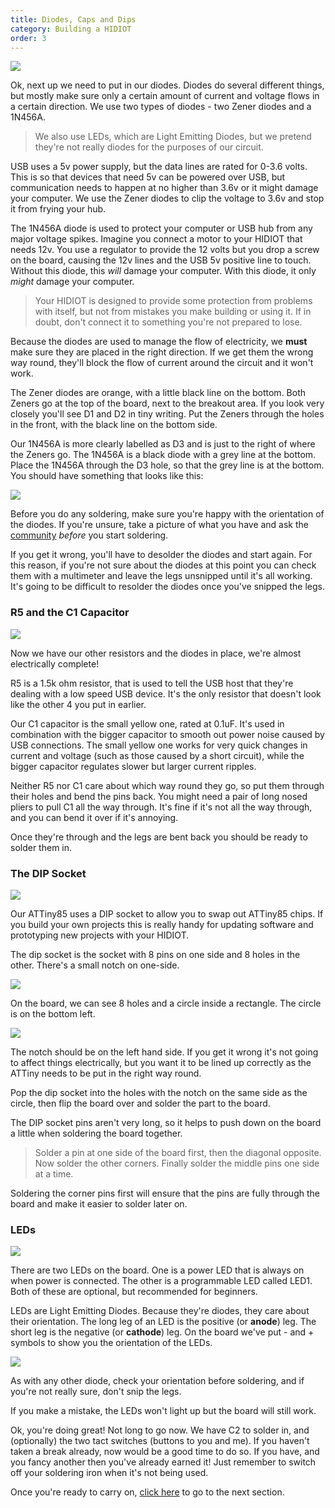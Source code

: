 ```yaml
---
title: Diodes, Caps and Dips
category: Building a HIDIOT
order: 3
---
```


![](/images/0_9_diodes.jpg)

Ok, next up we need to put in our diodes. Diodes do several different things, but mostly make sure only a certain amount of current and voltage flows in a certain direction. We use two types of diodes - two Zener diodes and a 1N456A.

> We also use LEDs, which are Light Emitting Diodes, but we pretend they're not really diodes for the purposes of our circuit.

USB uses a 5v power supply, but the data lines are rated for 0-3.6 volts. This is so that devices that need 5v can be powered over USB, but communication needs to happen at no higher than 3.6v or it might damage your computer. We use the Zener diodes to clip the voltage to 3.6v and stop it from frying your hub.

The 1N456A diode is used to protect your computer or USB hub from any major voltage spikes. Imagine you connect a motor to your HIDIOT that needs 12v. You use a regulator to provide the 12 volts but you drop a screw on the board, causing the 12v lines and the USB 5v positive line to touch. Without this diode, this *will* damage your computer. With this diode, it only *might* damage your computer.

> Your HIDIOT is designed to provide some protection from problems with itself, but not from mistakes you make building or using it. If in doubt, don't connect it to something you're not prepared to lose.

Because the diodes are used to manage the flow of electricity, we **must** make sure they are placed in the right direction. If we get them the wrong way round, they'll block the flow of current around the circuit and it won't work.

The Zener diodes are orange, with a little black line on the bottom. Both Zeners go at the top of the board, next to the breakout area. If you look very closely you'll see D1 and D2 in tiny writing. Put the Zeners through the holes in the front, with the black line on the bottom side.

Our 1N456A is more clearly labelled as D3 and is just to the right of where the Zeners go. The 1N456A is a black diode with a grey line at the bottom. Place the 1N456A through the D3 hole, so that the grey line is at the bottom. You should have something that looks like this:

![](/images/0_9_diodes.jpg)

Before you do any soldering, make sure you're happy with the orientation of the diodes. If you're unsure, take a picture of what you have and ask the [community](https://www.reddit.com/r/hidiot/) *before* you start soldering.

If you get it wrong, you'll have to desolder the diodes and start again. For this reason, if you're not sure about the diodes at this point you can check them with a multimeter and leave the legs unsnipped until it's all working. It's going to be difficult to resolder the diodes once you've snipped the legs.

### R5 and the C1 Capacitor

![](/images/r5-c1.jpg)

Now we have our other resistors and the diodes in place, we're almost electrically complete!

R5 is a 1.5k ohm resistor, that is used to tell the USB host that they're dealing with a low speed USB device. It's the only resistor that doesn't look like the other 4 you put in earlier.

Our C1 capacitor is the small yellow one, rated at 0.1uF. It's used in combination with the bigger capacitor to smooth out power noise caused by USB connections. The small yellow one works for very quick changes in current and voltage (such as those caused by a short circuit), while the bigger capacitor regulates slower but larger current ripples.

Neither R5 nor C1 care about which way round they go, so put them through their holes and bend the pins back. You might need a pair of long nosed pliers to pull C1 all the way through. It's fine if it's not all the way through, and you can bend it over if it's annoying.

Once they're through and the legs are bent back you should be ready to solder them in.

### The DIP Socket

![](/images/dip_on_board.jpg)

Our ATTiny85 uses a DIP socket to allow you to swap out ATTiny85 chips. If you build your own projects this is really handy for updating software and prototyping new projects with your HIDIOT.

The dip socket is the socket with 8 pins on one side and 8 holes in the other. There's a small notch on one-side.

![](/images/dip_socket.png)

On the board, we can see 8 holes and a circle inside a rectangle. The circle is on the bottom left.

![](/images/0_9a_dip.jpg)

The notch should be on the left hand side. If you get it wrong it's not going to affect things electrically, but you want it to be lined up correctly as the ATTiny needs to be put in the right way round.

Pop the dip socket into the holes with the notch on the same side as the circle, then flip the board over and solder the part to the board.

The DIP socket pins aren't very long, so it helps to push down on the board a little when soldering the board together.

> Solder a pin at one side of the board first, then the diagonal opposite. Now solder the other corners. Finally solder the middle pins one side at a time.

Soldering the corner pins first will ensure that the pins are fully through the board and make it easier to solder later on.

### LEDs

![](/images/led.png)

There are two LEDs on the board. One is a power LED that is always on when power is connected. The other is a programmable LED called LED1. Both of these are optional, but recommended for beginners.

LEDs are Light Emitting Diodes. Because they're diodes, they care about their orientation. The long leg of an LED is the positive (or **anode**) leg. The short leg is the negative (or **cathode**) leg. On the board we've put - and + symbols to show you the orientation of the LEDs.

![](/images/led_orientation.jpg)

As with any other diode, check your orientation before soldering, and if you're not really sure, don't snip the legs.

If you make a mistake, the LEDs won't light up but the board will still work.

Ok, you're doing great! Not long to go now. We have C2 to solder in, and (optionally) the two tact switches (buttons to you and me). If you haven't taken a break already, now would be a good time to do so. If you have, and you fancy another then you've already earned it! Just remember to switch off your soldering iron when it's not being used.

Once you're ready to carry on, [click here](/building_a_hidiot/finishing_up/) to go to the next section.
